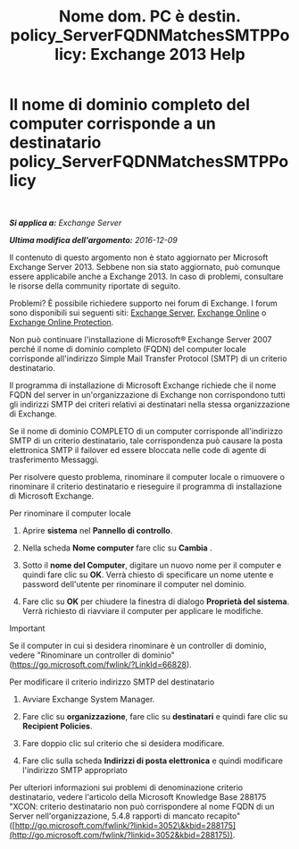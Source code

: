 ﻿---
title: 'Nome dom. PC è destin. policy_ServerFQDNMatchesSMTPPolicy: Exchange 2013 Help'
TOCTitle: Il nome di dominio completo del computer corrisponde a un destinatario policy_ServerFQDNMatchesSMTPPolicy
ms:assetid: f3ea61f8-1788-4cbf-814e-f7c088c1ac47
ms:mtpsurl: https://technet.microsoft.com/it-it/library/ms.exch.setupreadiness.serverfqdnmatchessmtppolicy(v=EXCHG.150)
ms:contentKeyID: 50482040
ms.date: 05/22/2018
mtps_version: v=EXCHG.150
ms.translationtype: MT
---

# Il nome di dominio completo del computer corrisponde a un destinatario policy\_ServerFQDNMatchesSMTPPolicy

 

_**Si applica a:** Exchange Server_

_**Ultima modifica dell'argomento:** 2016-12-09_

Il contenuto di questo argomento non è stato aggiornato per Microsoft Exchange Server 2013. Sebbene non sia stato aggiornato, può comunque essere applicabile anche a Exchange 2013. In caso di problemi, consultare le risorse della community riportate di seguito.

Problemi? È possibile richiedere supporto nei forum di Exchange. I forum sono disponibili sui seguenti siti: [Exchange Server](https://go.microsoft.com/fwlink/p/?linkid=60612), [Exchange Online](https://go.microsoft.com/fwlink/p/?linkid=267542) o [Exchange Online Protection](https://go.microsoft.com/fwlink/p/?linkid=285351).

Non può continuare l'installazione di Microsoft® Exchange Server 2007 perché il nome di dominio completo (FQDN) del computer locale corrisponde all'indirizzo Simple Mail Transfer Protocol (SMTP) di un criterio destinatario.

Il programma di installazione di Microsoft Exchange richiede che il nome FQDN del server in un'organizzazione di Exchange non corrispondono tutti gli indirizzi SMTP dei criteri relativi ai destinatari nella stessa organizzazione di Exchange.

Se il nome di dominio COMPLETO di un computer corrisponde all'indirizzo SMTP di un criterio destinatario, tale corrispondenza può causare la posta elettronica SMTP il failover ed essere bloccata nelle code di agente di trasferimento Messaggi.

Per risolvere questo problema, rinominare il computer locale o rimuovere o rinominare il criterio destinatario e rieseguire il programma di installazione di Microsoft Exchange.

Per rinominare il computer locale

1.  Aprire **sistema** nel **Pannello di controllo**.

2.  Nella scheda **Nome computer** fare clic su **Cambia** .

3.  Sotto il **nome del Computer**, digitare un nuovo nome per il computer e quindi fare clic su **OK**. Verrà chiesto di specificare un nome utente e password dell'utente per rinominare il computer nel dominio.

4.  Fare clic su **OK** per chiudere la finestra di dialogo **Proprietà del sistema**. Verrà richiesto di riavviare il computer per applicare le modifiche.


> [!IMPORTANT]
> Se il computer in cui si desidera rinominare è un controller di dominio, vedere "Rinominare un controller di dominio" (<A href="https://go.microsoft.com/fwlink/?linkid=66828">https://go.microsoft.com/fwlink/?LinkId=66828</A>).



Per modificare il criterio indirizzo SMTP del destinatario

1.  Avviare Exchange System Manager.

2.  Fare clic su **organizzazione**, fare clic su **destinatari** e quindi fare clic su **Recipient Policies**.

3.  Fare doppio clic sul criterio che si desidera modificare.

4.  Fare clic sulla scheda **Indirizzi di posta elettronica** e quindi modificare l'indirizzo SMTP appropriato

Per ulteriori informazioni sui problemi di denominazione criterio destinatario, vedere l'articolo della Microsoft Knowledge Base 288175 "XCON: criterio destinatario non può corrispondere al nome FQDN di un Server nell'organizzazione, 5.4.8 rapporti di mancato recapito" ([http://go.microsoft.com/fwlink/?linkid=3052\&kbid=288175](http://go.microsoft.com/fwlink/?linkid=3052&kbid=288175)).

